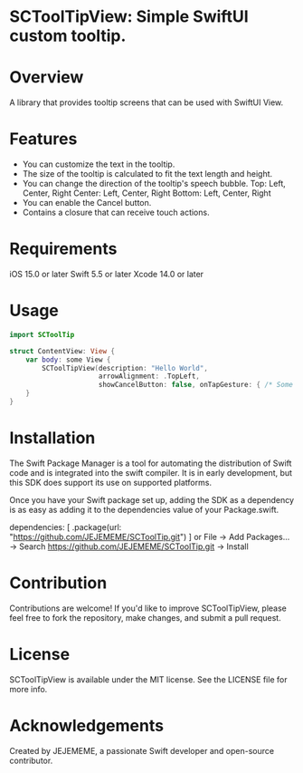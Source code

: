 
# SCToolTipView: Simple SwiftUI custom tooltip.
# Overview

A library that provides tooltip screens that can be used with SwiftUI View.

# Features
- You can customize the text in the tooltip.
- The size of the tooltip is calculated to fit the text length and height.
- You can change the direction of the tooltip's speech bubble.
Top: Left, Center, Right
Center: Left, Center, Right
Bottom: Left, Center, Right
- You can enable the Cancel button.
- Contains a closure that can receive touch actions.

# Requirements
iOS 15.0 or later
Swift 5.5 or later
Xcode 14.0 or later
# Usage
```swift
import SCToolTip

struct ContentView: View {
    var body: some View {
        SCToolTipView(description: "Hello World",
                      arrowAlignment: .TopLeft,
                      showCancelButton: false, onTapGesture: { /* Some Action */ })
    }
}

```
# Installation

The Swift Package Manager is a tool for automating the distribution of Swift code and is integrated into the swift compiler. It is in early development, but this SDK does support its use on supported platforms.

Once you have your Swift package set up, adding the SDK as a dependency is as easy as adding it to the dependencies value of your Package.swift.

dependencies: [
    .package(url: "https://github.com/JEJEMEME/SCToolTip.git")
]
or File -> Add Packages... -> Search https://github.com/JEJEMEME/SCToolTip.git -> Install

# Contribution
Contributions are welcome! If you'd like to improve SCToolTipView, please feel free to fork the repository, make changes, and submit a pull request.

# License
SCToolTipView is available under the MIT license. See the LICENSE file for more info.

# Acknowledgements
Created by JEJEMEME, a passionate Swift developer and open-source contributor.
